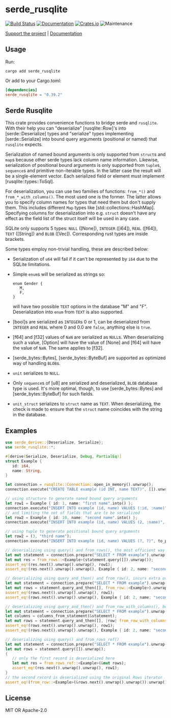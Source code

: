 # serde_rusqlite

[![Build Status](https://github.com/twistedfall/serde_rusqlite/actions/workflows/serde_rusqlite.yml/badge.svg)](https://github.com/twistedfall/serde_rusqlite/actions/workflows/serde_rusqlite.yml)
[![Documentation](https://docs.rs/serde_rusqlite/badge.svg)](https://docs.rs/serde_rusqlite)
[![Crates.io](https://img.shields.io/crates/v/serde_rusqlite)](https://crates.io/crates/serde_rusqlite)
![Maintenance](https://img.shields.io/badge/maintenance-passively--maintained-yellowgreen.svg)

[Support the project](https://github.com/sponsors/twistedfall) | [Documentation](https://docs.rs/serde_rusqlite)


## Usage

Run:
```shell
cargo add serde_rusqlite
```
Or add to your Cargo.toml:
```toml
[dependencies]
serde_rusqlite = "0.39.2"
```

## Serde Rusqlite

This crate provides convenience functions to bridge serde and `rusqlite`. With their help
you can "deserialize" [rusqlite::Row]'s into [serde::Deserialize] types and "serialize" types
implementing [serde::Serialize] into bound query arguments (positional or named) that `rusqlite`
expects.

Serialization of named bound arguments is only supported from `struct`s and `map`s because other
serde types lack column name information. Likewise, serialization of positional bound arguments
is only supported from `tuple`s, `sequence`s and primitive non-iterable types. In the latter case
the result will be a single-element vector. Each serialized field or element must implement
[rusqlite::types::ToSql].

For deserialization, you can use two families of functions: `from_*()` and `from_*_with_columns()`.
The most used one is the former. The latter allows you to specify column names for types that need
them but don't supply them. This includes different `Map` types like [std::collections::HashMap].
Specifying columns for deserialization into e.g. `struct` doesn't have any effect as the field list
of the struct itself will be used in any case.

SQLite only supports 5 types: `NULL` ([None]), `INTEGER` ([i64]), `REAL` ([f64]), `TEXT` ([String])
and `BLOB` ([Vec<u8>]). Corresponding rust types are inside brackets.

Some types employ non-trivial handling, these are described below:

* Serialization of `u64` will fail if it can't be represented by `i64` due to the SQLite limitations.
* Simple `enum`s will be serialized as strings so:

  ```
  enum Gender {
     M,
     F,
  }
  ```

  will have two possible `TEXT` options in the database "M" and "F". Deserialization into `enum`
  from `TEXT` is also supported.
* [bool]s are serialized as `INTEGER`s 0 or 1, can be deserialized from `INTEGER` and `REAL` where
  0 and 0.0 are `false`, anything else is `true`.
* [f64] and [f32] values of `NaN` are serialized as `NULL`s. When deserializing such a value, [Option<f64>]
  will have the value of [None] and [f64] will have the value of `NaN`. The same applies to [f32].
* [serde_bytes::Bytes], [serde_bytes::ByteBuf] are supported as optimized way of handling `BLOB`s.
* `unit` serializes to `NULL`.
* Only `sequence`s of [u8] are serialized and deserialized, `BLOB` database type is used. It's
  more optimal, though, to use [serde_bytes::Bytes] and [serde_bytes::ByteBuf] for such fields.
* `unit_struct` serializes to `struct` name as `TEXT`. When deserializing, the check is made to ensure
  that the `struct` name coincides with the string in the database.

## Examples
```rust
use serde_derive::{Deserialize, Serialize};
use serde_rusqlite::*;

#[derive(Serialize, Deserialize, Debug, PartialEq)]
struct Example {
   id: i64,
   name: String,
}

let connection = rusqlite::Connection::open_in_memory().unwrap();
connection.execute("CREATE TABLE example (id INT, name TEXT)", []).unwrap();

// using structure to generate named bound query arguments
let row1 = Example { id: 1, name: "first name".into() };
connection.execute("INSERT INTO example (id, name) VALUES (:id, :name)", to_params_named(&row1).unwrap().to_slice().as_slice()).unwrap();
// and limiting the set of fields that are to be serialized
let row2 = Example { id: 10, name: "second name".into() };
connection.execute("INSERT INTO example (id, name) VALUES (2, :name)", to_params_named_with_fields(&row2, &["name"]).unwrap().to_slice().as_slice()).unwrap();

// using tuple to generate positional bound query arguments
let row2 = (3, "third name");
connection.execute("INSERT INTO example (id, name) VALUES (?, ?)", to_params(&row2).unwrap()).unwrap();

// deserializing using query() and from_rows(), the most efficient way
let mut statement = connection.prepare("SELECT * FROM example").unwrap();
let mut res = from_rows::<Example>(statement.query([]).unwrap());
assert_eq!(res.next().unwrap().unwrap(), row1);
assert_eq!(res.next().unwrap().unwrap(), Example { id: 2, name: "second name".into() });

// deserializing using query_and_then() and from_row(), incurs extra overhead in from_row() call
let mut statement = connection.prepare("SELECT * FROM example").unwrap();
let mut rows = statement.query_and_then([], from_row::<Example>).unwrap();
assert_eq!(rows.next().unwrap().unwrap(), row1);
assert_eq!(rows.next().unwrap().unwrap(), Example { id: 2, name: "second name".into() });

// deserializing using query_and_then() and from_row_with_columns(), better performance than from_row()
let mut statement = connection.prepare("SELECT * FROM example").unwrap();
let columns = columns_from_statement(&statement);
let mut rows = statement.query_and_then([], |row| from_row_with_columns::<Example>(row, &columns)).unwrap();
assert_eq!(rows.next().unwrap().unwrap(), row1);
assert_eq!(rows.next().unwrap().unwrap(), Example { id: 2, name: "second name".into() });

// deserializing using query() and from_rows_ref()
let mut statement = connection.prepare("SELECT * FROM example").unwrap();
let mut rows = statement.query([]).unwrap();
{
   // only the first record is deserialized here
   let mut res = from_rows_ref::<Example>(&mut rows);
   assert_eq!(res.next().unwrap().unwrap(), row1);
}
// the second record is deserialized using the original Rows iterator
assert_eq!(from_row::<Example>(&rows.next().unwrap().unwrap()).unwrap(), Example { id: 2, name: "second name".into() });
```

## License

MIT OR Apache-2.0
